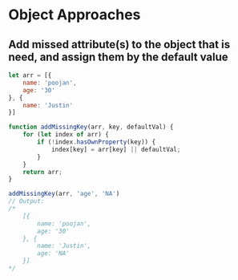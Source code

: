 # Object Approaches

## Add missed attribute\(s\) to the object that is need, and assign them by the default value

```javascript
let arr = [{
	name: 'poojan',
	age: '30'
}, {
	name: 'Justin'
}]

function addMissingKey(arr, key, defaultVal) {
	for (let index of arr) {
		if (!index.hasOwnProperty(key)) {
			index[key] = arr[key] || defaultVal;
		}
	}
	return arr;
}

addMissingKey(arr, 'age', 'NA') 
// Output: 
​​/*
	[{
		name: 'poojan',
		age: '30'
	}, {
		name: 'Justin',
		age: 'NA'
	}]​​​​​
*/
```

